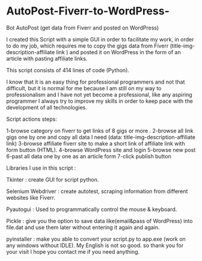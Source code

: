 # AutoPost-Fiverr-to-WordPress-
Bot AutoPost (get data from Fiverr and posted on WordPress)

I created this Script with a simple GUI in order to facilitate my work, in order to do my job, which requires me to copy the gigs data from Fiverr (title-img-description-affiliate link ) and posted it on WordPress in the form of an article with pasting affiliate links.

This script consists of 414 lines of code (Python).

I know that it is an easy thing for professional programmers and not that difficult, but it is normal for me because I am still on my way to professionalism and I have not yet become a professional, like any aspiring programmer I always try to improve my skills in order to keep pace with the development of all technologies.

Script actions steps:

1-browse category on fiverr to get links of 8 gigs or more .
2-browse all link gigs one by one and copy all data I need (data: title-img-description-affiliate link)
3-browse affiliate fiverr site to make a short link of affiliate link with form button (HTML).
4-browse WordPress site and login
5-browse new post
6-past all data one by one as an article form
7-click publish button

Libraries I use in this script :

Tkinter : create GUI for script python.

Selenium Webdriver : create autotest, scraping information from different websites like Fiverr.

Pyautogui : Used to programmatically control the mouse & keyboard.

Pickle : give you the option to save data like(email&pass of WordPress) into file.dat and use them later without entering it again and again.

pyinstaller : make you able to convert your script.py to app.exe (work on any windows without IDLE).
My English is not so good. so thank you for your visit I hope you contact me if you need anything.

